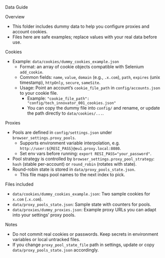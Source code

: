 Data Guide

Overview

- This folder includes dummy data to help you configure proxies and account cookies.
- Files here are safe examples; replace values with your real data before use.

Cookies

- Example: `data/cookies/dummy_cookies_example.json`
  - Format: an array of cookie objects compatible with Selenium `add_cookie`.
  - Common fields: `name`, `value`, `domain` (e.g., `.x.com`), `path`, `expires` (unix timestamp), `httpOnly`, `secure`, `sameSite`.
  - Usage: Point an account’s `cookie_file_path` in `config/accounts.json` to your cookie file.
    - Example: `"cookie_file_path": "config/tech_innovator_001_cookies.json"`
    - You can copy the dummy file into `config/` and rename, or update the path directly to `data/cookies/...`.

Proxies

- Pools are defined in `config/settings.json` under `browser_settings.proxy_pools`.
  - Supports environment variable interpolation, e.g. `http://user:${RESI_PASS}@eu1.proxy.local:8080`.
  - Set env vars before running: `export RESI_PASS="your_password"`.
- Pool strategy is controlled by `browser_settings.proxy_pool_strategy`: `hash` (stable per-account) or `round_robin` (rotates with state).
- Round-robin state is stored in `data/proxy_pools_state.json`.
  - This file maps pool names to the next index to pick.

Files included

- `data/cookies/dummy_cookies_example.json`: Two sample cookies for `x.com` (`.x.com`).
- `data/proxy_pools_state.json`: Sample state with counters for pools.
- `data/proxies/dummy_proxies.json`: Example proxy URLs you can adapt into your settings’ proxy pools.

Notes

- Do not commit real cookies or passwords. Keep secrets in environment variables or local untracked files.
- If you change `proxy_pool_state_file` path in settings, update or copy `data/proxy_pools_state.json` accordingly.

